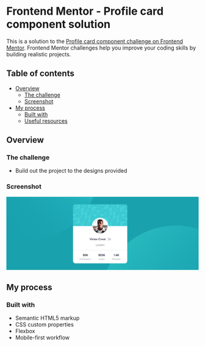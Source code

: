 # Frontend Mentor - Profile card component solution

This is a solution to the [Profile card component challenge on Frontend Mentor](https://www.frontendmentor.io/challenges/profile-card-component-cfArpWshJ). Frontend Mentor challenges help you improve your coding skills by building realistic projects. 

## Table of contents

- [Overview](#overview)
  - [The challenge](#the-challenge)
  - [Screenshot](#screenshot)
- [My process](#my-process)
  - [Built with](#built-with)
  - [Useful resources](#useful-resources)

## Overview

### The challenge

- Build out the project to the designs provided

### Screenshot

![Screenshot](screenshot.png)

## My process

### Built with

- Semantic HTML5 markup
- CSS custom properties
- Flexbox
- Mobile-first workflow